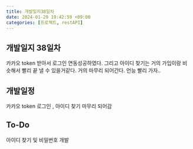 ```yaml
---
title: 개발일지38일차
date: 2024-01-29 19:42:59 +09:00
categories: [프로젝트, restAPI]
---
```


## 개발일지 38일차
<p>카카오 token 받아서 로그인 연동성공하였다. 그리고 아이디 찾기는 거의 가입이랑 비슷해서 빨리 끝 낼 수 있을거같다.  거의 마무리 되어간다. 언능 빨리 가자..</p>


## 개발일정
<p>카카오 token 로그인 , 아이디 찾기 마무리 되어감</p>

## To-Do
<p>아이디 찾기 및 비밀번호 개발</p>


